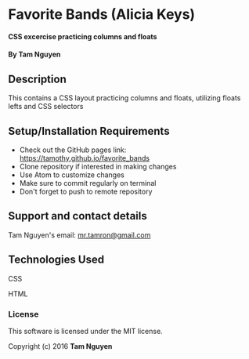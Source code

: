 # Favorite Bands (Alicia Keys)

#### CSS excercise practicing columns and floats

#### By Tam Nguyen

## Description

This contains a CSS layout practicing columns and floats, utilizing floats lefts and CSS selectors

## Setup/Installation Requirements

* Check out the GitHub pages link: https://tamothy.github.io/favorite_bands
* Clone repository if interested in making changes
* Use Atom to customize changes
* Make sure to commit regularly on terminal
* Don't forget to push to remote repository

## Support and contact details

Tam Nguyen's email: mr.tamron@gmail.com

## Technologies Used

CSS

HTML

### License

This software is licensed under the MIT license.

Copyright (c) 2016 **Tam Nguyen**

